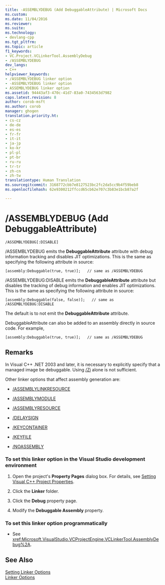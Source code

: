 ```yaml
---
title: -ASSEMBLYDEBUG (Add DebuggableAttribute) | Microsoft Docs
ms.custom: 
ms.date: 11/04/2016
ms.reviewer: 
ms.suite: 
ms.technology:
- devlang-cpp
ms.tgt_pltfrm: 
ms.topic: article
f1_keywords:
- VC.Project.VCLinkerTool.AssemblyDebug
- /ASSEMBLYDEBUG
dev_langs:
- C++
helpviewer_keywords:
- /ASSEMBLYDEBUG linker option
- -ASSEMBLYDEBUG linker option
- ASSEMBLYDEBUG linker option
ms.assetid: 94443af3-470c-41d7-83a0-7434563d7982
caps.latest.revision: 8
author: corob-msft
ms.author: corob
manager: ghogen
translation.priority.ht:
- cs-cz
- de-de
- es-es
- fr-fr
- it-it
- ja-jp
- ko-kr
- pl-pl
- pt-br
- ru-ru
- tr-tr
- zh-cn
- zh-tw
translationtype: Human Translation
ms.sourcegitcommit: 3168772cbb7e8127523bc2fc2da5cc9b4f59beb8
ms.openlocfilehash: 62e9300212ffccd65cb62e707c3b83e1bcb87a2f

---
```

# /ASSEMBLYDEBUG (Add DebuggableAttribute)
```  
/ASSEMBLYDEBUG[:DISABLE]  
```  
  
 /ASSEMBLYDEBUG emits the **DebuggableAttribute** attribute with debug information tracking and disables JIT optimizations. This is the same as specifying the following attribute in source:  
  
```  
[assembly:Debuggable(true, true)];   // same as /ASSEMBLYDEBUG  
```  
  
 /ASSEMBLYDEBUG:DISABLE emits the **DebuggableAttribute** attribute but disables the tracking of debug information and enables JIT optimizations. This is the same as specifying the following attribute in source:  
  
```  
[assembly:Debuggable(false, false)];   // same as /ASSEMBLYDEBUG:DISABLE  
```  
  
 The default is to not emit the **DebuggableAttribute** attribute.  
  
 DebuggableAttribute can also be added to an assembly directly in source code. For example,  
  
```  
[assembly:Debuggable(true, true)];   // same as /ASSEMBLYDEBUG  
```  
  
## Remarks  
 In Visual C++ .NET 2003 and later, it is necessary to explicitly specify that a managed image be debuggable. Using [/Zi](../../build/reference/z7-zi-zi-debug-information-format.md) alone is not sufficient.  
  
 Other linker options that affect assembly generation are:  
  
-   [/ASSEMBLYLINKRESOURCE](../../build/reference/assemblylinkresource-link-to-dotnet-framework-resource.md)  
  
-   [/ASSEMBLYMODULE](../../build/reference/assemblymodule-add-a-msil-module-to-the-assembly.md)  
  
-   [/ASSEMBLYRESOURCE](../../build/reference/assemblyresource-embed-a-managed-resource.md)  
  
-   [/DELAYSIGN](../../build/reference/delaysign-partially-sign-an-assembly.md)  
  
-   [/KEYCONTAINER](../../build/reference/keycontainer-specify-a-key-container-to-sign-an-assembly.md)  
  
-   [/KEYFILE](../../build/reference/keyfile-specify-key-or-key-pair-to-sign-an-assembly.md)  
  
-   [/NOASSEMBLY](../../build/reference/noassembly-create-a-msil-module.md)  
  
### To set this linker option in the Visual Studio development environment  
  
1.  Open the project's **Property Pages** dialog box. For details, see [Setting Visual C++ Project Properties](../../ide/working-with-project-properties.md).  
  
2.  Click the **Linker** folder.  
  
3.  Click the **Debug** property page.  
  
4.  Modify the **Debuggable Assembly** property.  
  
### To set this linker option programmatically  
  
-   See <xref:Microsoft.VisualStudio.VCProjectEngine.VCLinkerTool.AssemblyDebug%2A>.  
  
## See Also  
 [Setting Linker Options](../../build/reference/setting-linker-options.md)   
 [Linker Options](../../build/reference/linker-options.md)


<!--HONumber=Jan17_HO2-->


